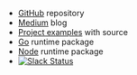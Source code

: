 

- [GitHub](https://github.com/apex/apex) repository
- [Medium](https://medium.com/apex-serverless) blog
- [Project examples](https://github.com/apex/apex/tree/master/_examples) with source
- [Go](https://github.com/apex/go-apex) runtime package
- [Node](https://github.com/apex/node-apex) runtime package
- [![Slack Status](https://apex-dev.azurewebsites.net/badge.svg)](https://apex-dev.azurewebsites.net/)
